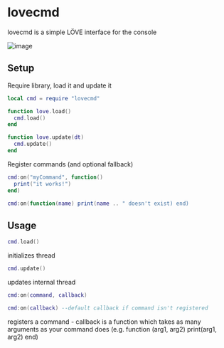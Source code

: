 lovecmd
==============

lovecmd is a simple LÖVE interface for the console

![image](https://cdn.discordapp.com/attachments/114823075295526915/282985922495250433/Feb-19-2017_22-23-43.gif)

Setup
----------------
Require library, load it and update it
```lua
local cmd = require "lovecmd"

function love.load()
  cmd.load()
end

function love.update(dt)
  cmd.update()
end
```

Register commands (and optional fallback)
```lua
cmd:on("myCommand", function()
  print("it works!")
end)

cmd:on(function(name) print(name .. " doesn't exist) end) 
```

Usage
----------------

```lua
cmd.load()
```
initializes thread

```lua
cmd.update()
```
updates internal thread

```lua
cmd:on(command, callback)

cmd:on(callback) --default callback if command isn't registered
```
registers a command - callback is a function which takes as many arguments as your command does (e.g. function (arg1, arg2) print(arg1, arg2) end)
